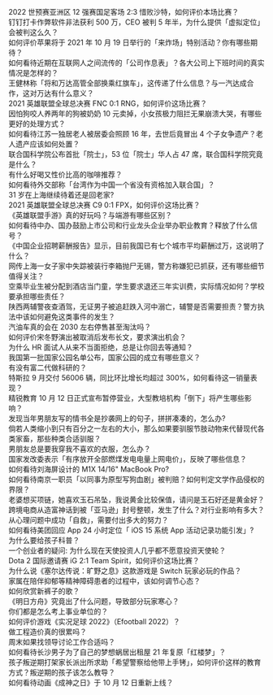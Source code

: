 2022 世预赛亚洲区 12 强赛国足客场 2:3 惜败沙特，如何评价本场比赛？  
钉钉打卡作弊软件非法获利 500 万，CEO 被判 5 年半，为什么提供「虚拟定位」会被判这么久？  
如何评价苹果将于 2021 年 10 月 19 日举行的「来炸场」特别活动？你有哪些期待？  
如何看待近期在互联网人之间流传的「公司作息表」？各大公司上下班时间的真实情况是怎样的？  
王健林称「将和万达高管全部换乘红旗车」，这传递了什么信息？与一汽达成合作，这对万达有什么意义？  
2021 英雄联盟全球总决赛 FNC 0:1 RNG，如何评价这场比赛？  
因怕狗咬人养两年的狗被奶奶 10 元卖掉，小女孩极力阻拦无果崩溃大哭，有哪些更好的处理方式？  
如何看待江苏一独居老人被居委会照顾 16 年，去世后竟冒出 4 个子女争遗产？老人遗产应该如何处置？  
联合国科学院公布首批「院士」，53 位「院士」华人占 47 席，联合国科学院究竟是什么？  
有什么好喝又性价比高的咖啡推荐？  
如何看待外交部称「台湾作为中国一个省没有资格加入联合国」？  
31 岁在上海继续待着还是回老家?  
2021 英雄联盟全球总决赛 C9 0:1 FPX，如何评价这场比赛？  
《英雄联盟手游》真的好玩吗？与端游有哪些区别？  
如何看待中办、国办鼓励上市公司和行业龙头企业举办职业教育？释放了什么信号？  
《中国企业招聘薪酬报告》显示，目前我国已有七个城市平均薪酬过万，这说明了什么？  
网传上海一女子家中失踪被装行李箱抛尸无锡，警方称嫌犯已抓获，还有哪些细节值得关注？  
空乘毕业生被分配到酒店当门童，学生要求退还三年实训费，实际情况如何？学校要承担哪些责任？  
陕西两辅警夜查酒驾，无证男子被追赶跌入河中溺亡，辅警是否需要担责？警方执法中该如何避免这类事件的发生？  
汽油车真的会在 2030 左右停售甚至淘汰吗？  
如何评价宋冬野演出被取消后发布长文，要求演出机会？  
为什么 HR 面试人从来不当面拒绝，总是让你回去等通知？  
我国第一批国家公园名单公布，国家公园的成立有哪些意义？  
有没有富二代做科研的？  
特斯拉 9 月交付 56006 辆，同比环比增长均超过 300%，如何看待这一销量表现？  
精锐教育 10 月 12 日正式宣布暂停营业，大型教培机构「倒下」将产生哪些影响？  
发现当年男朋友写的情书全是抄袭网上的句子，拼拼凑凑的，怎么办?  
倘若人类缩小到只有百分之一左右的大小，那么如果要驯服节肢动物来代替现代各类家畜，那些种类合适驯服？  
男朋友总是要我穿我不喜欢的衣服，怎么办？  
国家发改委表示「有序放开全部燃煤发电电量上网电价」，反映了哪些信息？  
如何看待刘海屏设计的 M1X 14/16" MacBook Pro?  
如何看待南京一职员「以同事为原型写狗血剧」被判赔？如何判定文学作品侵权的界限？  
老婆想买项链，她喜欢玉石吊坠，我说黄金比较保值，请问是玉石好还是黄金好？  
跨境电商从造富神话到被「亚马逊」封号整顿，发生了什么？对行业影响有多大？  
从心理问题中成功「自救」，需要付出多大的努力？  
如何看待美团回应 App 24 小时定位「 iOS 15 系统 App 活动记录功能引发」?  
为什么要给孩子科普？  
一个创业者的疑问: 为什么现在天使投资人几乎都不愿意投资天使轮？  
Dota 2 国际邀请赛 iG 2:1 Team Spirit，如何评价这场比赛？  
为什么说《塞尔达传说：旷野之息》这款游戏是 Switch 玩家必玩的作品？  
家属在陪伴抑郁等精神障碍患者的过程中，该如何调节心态？  
如何欣赏新裤子的歌？  
《明日方舟》究竟出了什么问题，导致部分玩家寒心？  
你们都是怎么考上事业单位的？  
如何评价游戏《实况足球 2022》（Efootball 2022）？  
做工程造价真的很累吗？  
周末如果找领导讨论工作合适吗？  
如何看待长沙男子为了自己的梦想蜗居出租屋 21 年复原「红楼梦」？  
孩子叛逆期打架家长派出所求助「希望警察给他带上手铐」，如何评价这样的教育方式？叛逆期的孩子该怎么教导？  
如何看待动画《成神之日》于 10 月 12 日重新上线？  
